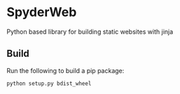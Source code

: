 # SpyderWeb
Python based library for building static websites with jinja

## Build
Run the following to build a pip package:

    python setup.py bdist_wheel